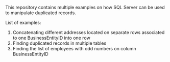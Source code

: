This repository contains multiple examples on how SQL Server can be used to manipulate duplicated records.

List of examples:
1) Concatenating different addresses located on separate rows associated to one BusinessEntityID into one row
2) Finding duplicated records in multiple tables
3) Finding the list of employees with odd numbers on column BusinessEntityID

